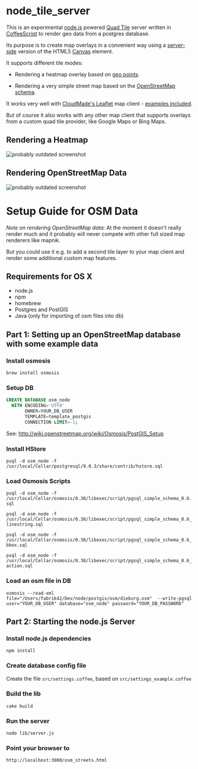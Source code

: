# node_tile_server

This is an experimental [node.js](http://nodejs.org) powered [Quad Tile](http://wiki.openstreetmap.org/wiki/QuadTiles) server written in [CoffeeScript](http://coffeescript.org) to render geo data from a postgres database.

Its purpose is to create map overlays in a convenient way using a [server-side](https://github.com/LearnBoost/node-canvas) version of the HTML5 [Canvas](https://developer.mozilla.org/en/Canvas_tutorial) element.

It supports different tile modes:

* Rendering a heatmap overlay based on [geo points](http://postgis.refractions.net/documentation/manual-1.5/ST_Point.html).

* Rendering a very simple street map based on the [OpenStreetMap schema](http://wiki.openstreetmap.org/wiki/Osmosis/PostGIS_Setup).

It works very well with [CloudMade's Leaflet](http://leaflet.cloudmade.com/) map client - [examples included](https://github.com/fabrik42/node_tile_server/tree/master/examples).

But of course it also works with any other map client that supports overlays from a custom quad tile provider, like Google Maps or Bing Maps.

## Rendering a Heatmap

![probably outdated screenshot](http://dl.dropbox.com/u/1523969/node_tile_server/heatmap.jpg)

## Rendering OpenStreetMap Data

![probably outdated screenshot](http://dl.dropbox.com/u/1523969/node_tile_server/osm_streets.jpg)

# Setup Guide for OSM Data

*Note on rendering OpenStreetMap data:* 
At the moment it doesn't really render much and it probably will never compete with other full sized map renderers like mapnik.

But you could use it e.g. to add a second tile layer to your map client and render some additional custom map features.

## Requirements for OS X

* node.js
* npm
* homebrew
* Postgres and PostGIS
* Java (only for importing of osm files into db)

## Part 1: Setting up an OpenStreetMap database with some example data

### Install osmosis

`brew install osmosis`

### Setup DB

```sql
CREATE DATABASE osm_node
  WITH ENCODING='UTF8'
       OWNER=YOUR_DB_USER
       TEMPLATE=template_postgis
       CONNECTION LIMIT=-1;
```

See: http://wiki.openstreetmap.org/wiki/Osmosis/PostGIS_Setup

### Install HStore

`psql -d osm_node -f /usr/local/Cellar/postgresql/9.0.3/share/contrib/hstore.sql`

### Load Osmosis Scripts

`psql -d osm_node -f /usr/local/Cellar/osmosis/0.38/libexec/script/pgsql_simple_schema_0.6.sql`

`psql -d osm_node -f /usr/local/Cellar/osmosis/0.38/libexec/script/pgsql_simple_schema_0.6_linestring.sql`

`psql -d osm_node -f /usr/local/Cellar/osmosis/0.38/libexec/script/pgsql_simple_schema_0.6_bbox.sql`

`psql -d osm_node -f /usr/local/Cellar/osmosis/0.38/libexec/script/pgsql_simple_schema_0.6_action.sql`

### Load an osm file in DB

`osmosis --read-xml file="/Users/fabrik42/Dev/node/postgis/osm/dieburg.osm"  --write-pgsql user="YOUR_DB_USER" database="osm_node" password="YOUR_DB_PASSWORD"`

## Part 2: Starting the node.js Server

### Install node.js dependencies

`npm install`

### Create database config file

Create the file `src/settings.coffee`, based on `src/settings_example.coffee`

### Build the lib

`cake build`

### Run the server

`node lib/server.js`

### Point your browser to

`http://localhost:3000/osm_streets.html`